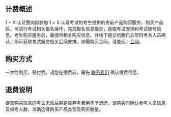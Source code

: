 ## 计费概述
1 + X 认证面向拟参加 1 + X 认证考试的考生提供的考前产品购买服务，购买产品后，可进行考试相关报名操作，完成报名信息提交，获取考试安排和考试账号信息。考生购买服务后，需提供相关购买信息，并线下提交给腾讯云项目考务人员确认，即可获取考试服务相关后续安排。如需购买合同，请查阅：[合同](https://cloud.tencent.com/document/product/555/8270)。

## 购买方式
一次性购买，预付费。请您在缴费前，需先 [联系我们](https://cloud.tencent.com/document/product/1380/54744) 确认缴费信息。


## 退费说明
提交购买信息的考生无论后期是否弃考费用不予退还，请购买时确认参考人员信息及报考人数，准确选择购买产品类型及购买数量。


